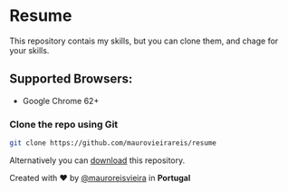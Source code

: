 # Resume

This repository contais my skills, but you can clone them, and chage for your skills.

## Supported Browsers:
- Google Chrome 62+

### Clone the repo using Git

```bash
git clone https://github.com/maurovieirareis/resume
```

Alternatively you can [download](https://codeload.github.com/maurovieirareis/resume/zip/master) this repository.

Created with ♥️ by [@mauroreisvieira](https://twitter.com/mauroreisvieira) in **Portugal**

